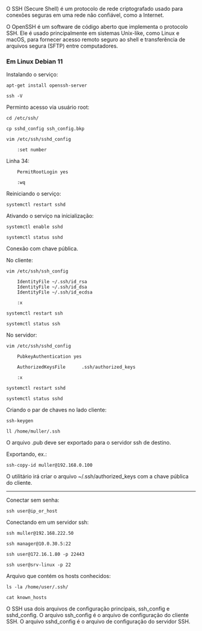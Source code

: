 O SSH (Secure Shell) é um protocolo de rede criptografado usado para conexões seguras em uma rede não confiável, como a Internet. 

O OpenSSH é um software de código aberto que implementa o protocolo SSH. Ele é usado principalmente em sistemas Unix-like, como Linux e macOS, para fornecer acesso remoto seguro ao shell e transferência de arquivos segura (SFTP) entre computadores.

### Em Linux Debian 11

Instalando o serviço:

    apt-get install openssh-server

    ssh -V

Perminto acesso via usuário root:

    cd /etc/ssh/

    cp sshd_config ssh_config.bkp

    vim /etc/ssh/sshd_config

        :set number

Linha 34:

        PermitRootLogin yes

        :wq

Reiniciando o serviço:

    systemctl restart sshd

Ativando o serviço na inicialização:

    systemctl enable sshd

    systemctl status sshd

Conexão com chave pública.

No cliente:

    vim /etc/ssh/ssh_config

        IdentityFile ~/.ssh/id_rsa
        IdentityFile ~/.ssh/id_dsa
        IdentityFile ~/.ssh/id_ecdsa

        :x

    systemctl restart ssh

    systemctl status ssh

No servidor:

    vim /etc/ssh/sshd_config

        PubkeyAuthentication yes

        AuthorizedKeysFile      .ssh/authorized_keys

        :x

    systemctl restart sshd

    systemctl status sshd
    
Criando o par de chaves no lado cliente:

    ssh-keygen

    ll /home/muller/.ssh

O arquivo .pub deve ser exportado para o servidor ssh de destino.

Exportando, ex.:

    ssh-copy-id muller@192.168.0.100

O utilitário irá criar o arquivo ~/.ssh/authorized_keys com a chave pública do cliente.

---

Conectar sem senha:

    ssh user@ip_or_host

Conectando em um servidor ssh:

	ssh muller@192.168.222.50

	ssh manager@10.0.30.5:22

	ssh user@172.16.1.80 -p 22443

	ssh user@srv-linux -p 22

Arquivo que contém os hosts conhecidos:

	ls -la /home/user/.ssh/

	cat known_hosts

O SSH usa dois arquivos de configuração principais, ssh_config e sshd_config. O arquivo ssh_config é o arquivo de configuração do cliente SSH. O arquivo sshd_config é o arquivo de configuração do servidor SSH.